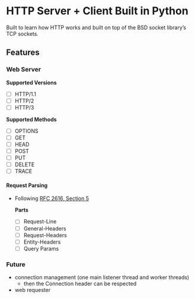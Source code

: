 # HTTP Server + Client Built in Python

Built to learn how HTTP works and built on top of the BSD socket library’s TCP sockets.

## Features

### Web Server

**Supported Versions**

- [ ] HTTP/1.1
- [ ] HTTP/2
- [ ] HTTP/3

**Supported Methods**

- [ ] OPTIONS
- [ ] GET
- [ ] HEAD
- [ ] POST
- [ ] PUT
- [ ] DELETE
- [ ] TRACE

#### Request Parsing

- Following [RFC 2616, Section 5](https://datatracker.ietf.org/doc/html/rfc2616#section-5)

  **Parts**

  - [ ] Request-Line
  - [ ] General-Headers
  - [ ] Request-Headers
  - [ ] Entity-Headers
  - [ ] Query Params

### Future

- connection management (one main listener thread and worker threads)
  - then the Connection header can be respected
- web requester
